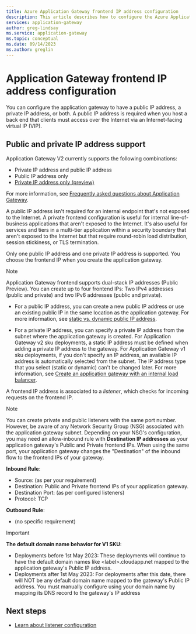 ```yaml
---
title: Azure Application Gateway frontend IP address configuration
description: This article describes how to configure the Azure Application Gateway frontend IP address.
services: application-gateway
author: greg-lindsay
ms.service: application-gateway
ms.topic: conceptual
ms.date: 09/14/2023
ms.author: greglin
---
```


# Application Gateway frontend IP address configuration

You can configure the application gateway to have a public IP address, a private IP address, or both. A public IP address is required when you host a back end that clients must access over the Internet via an Internet-facing virtual IP (VIP).

## Public and private IP address support

Application Gateway V2 currently supports the following combinations:

* Private IP address and public IP address
* Public IP address only
* [Private IP address only (preview)](application-gateway-private-deployment.md)

For more information, see [Frequently asked questions about Application Gateway](application-gateway-faq.yml#how-do-i-use-application-gateway-v2-with-only-private-frontend-ip-address).


A public IP address isn't required for an internal endpoint that's not exposed to the Internet. A private frontend configuration is useful for internal line-of-business applications that aren't exposed to the Internet. It's also useful for services and tiers in a multi-tier application within a security boundary that aren't exposed to the Internet but that require round-robin load distribution, session stickiness, or TLS termination.

Only one public IP address and one private IP address is supported. You choose the frontend IP when you create the application gateway.

  > [!NOTE]
  > Application Gateway frontend supports dual-stack IP addresses (Public Preview). You can create up to four frontend IPs: Two IPv4 addresses (public and private) and two IPv6 addresses (public and private).


- For a public IP address, you can create a new public IP address or use an existing public IP in the same location as the application gateway. For more information, see [static vs. dynamic public IP address](./application-gateway-components.md#static-versus-dynamic-public-ip-address).

- For a private IP address, you can specify a private IP address from the subnet where the application gateway is created. For Application Gateway v2 sku deployments, a static IP address must be defined when adding a private IP address to the gateway.  For Application Gateway v1 sku deployments, if you don't specify an IP address, an available IP address is automatically selected from the subnet. The IP address type that you select (static or dynamic) can't be changed later. For more information, see [Create an application gateway with an internal load balancer](./application-gateway-ilb-arm.md).

A frontend IP address is associated to a *listener*, which checks for incoming requests on the frontend IP.

>[!NOTE] 
> You can create private and public listeners with the same port number. However, be aware of any Network Security Group (NSG) associated with the application gateway subnet. Depending on your NSG's configuration, you may need an allow-inbound rule with **Destination IP addresses** as your application gateway's Public and Private frontend IPs. When using the same port, your application gateway changes the "Destination" of the inbound flow to the frontend IPs of your gateway.
> 
> **Inbound Rule**:
> - Source: (as per your requirement)
> - Destination: Public and Private frontend IPs of your application gateway.
> - Destination Port: (as per configured listeners)
> - Protocol: TCP
> 
> **Outbound Rule**:
> - (no specific requirement)

> [!IMPORTANT]
> **The default domain name behavior for V1 SKU**:
> - Deployments before 1st May 2023: These deployments will continue to have the default domain names like \<label>.cloudapp.net mapped to the application gateway's Public IP address.
> - Deployments after 1st May 2023: For deployments after this date, there will NOT be any default domain name mapped to the gateway's Public IP address. You must manually configure using your domain name by mapping its DNS record to the gateway's IP address

## Next steps

- [Learn about listener configuration](configuration-listeners.md)
